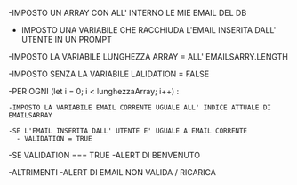 <!-- #EMAIL VALIDATOR -->

-IMPOSTO UN ARRAY CON ALL' INTERNO LE MIE EMAIL DEL DB

- IMPOSTO UNA VARIABILE CHE RACCHIUDA L'EMAIL INSERITA DALL' UTENTE IN UN PROMPT

-IMPOSTO LA VARIABILE LUNGHEZZA ARRAY = ALL' EMAILSARRY.LENGTH

-IMPOSTO SENZA LA VARIABILE LALIDATION = FALSE

-PER OGNI (let i = 0; i < lunghezzaArray; i++) :

    -IMPOSTO LA VARIABILE EMAIL CORRENTE UGUALE ALL' INDICE ATTUALE DI EMAILSARRAY

    -SE L'EMAIL INSERITA DALL' UTENTE E' UGUALE A EMAIL CORRENTE
      - VALIDATION = TRUE

-SE VALIDATION === TRUE 
    -ALERT DI BENVENUTO

-ALTRIMENTI
    -ALERT DI EMAIL NON VALIDA / RICARICA
